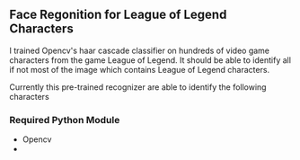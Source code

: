 ## Face Regonition for League of Legend Characters

I trained Opencv's haar cascade classifier on hundreds of video game characters from the game League of Legend. It should be able to identify all if not most of the image which contains League of Legend characters. 

Currently this pre-trained recognizer are able to identify the following characters

### Required Python Module
* Opencv
* 